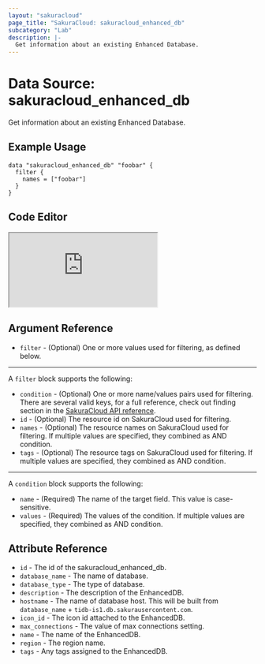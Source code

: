 ```yaml
---
layout: "sakuracloud"
page_title: "SakuraCloud: sakuracloud_enhanced_db"
subcategory: "Lab"
description: |-
  Get information about an existing Enhanced Database.
---
```


# Data Source: sakuracloud_enhanced_db

Get information about an existing Enhanced Database.

## Example Usage

```hcl
data "sakuracloud_enhanced_db" "foobar" {
  filter {
    names = ["foobar"]
  }
}
```

<div class="editor">

<h2>Code Editor</h2>

<iframe src="https://zouen-alpha.usacloud.jp/#data/enhanced_db"></iframe>

</div>


## Argument Reference

* `filter` - (Optional) One or more values used for filtering, as defined below.


---

A `filter` block supports the following:

* `condition` - (Optional) One or more name/values pairs used for filtering. There are several valid keys, for a full reference, check out finding section in the [SakuraCloud API reference](https://developer.sakura.ad.jp/cloud/api/1.1/).
* `id` - (Optional) The resource id on SakuraCloud used for filtering.
* `names` - (Optional) The resource names on SakuraCloud used for filtering. If multiple values are specified, they combined as AND condition.
* `tags` - (Optional) The resource tags on SakuraCloud used for filtering. If multiple values are specified, they combined as AND condition.

---

A `condition` block supports the following:

* `name` - (Required) The name of the target field. This value is case-sensitive.
* `values` - (Required) The values of the condition. If multiple values are specified, they combined as AND condition.


## Attribute Reference

* `id` - The id of the sakuracloud_enhanced_db.
* `database_name` - The name of database.
* `database_type` - The type of database.
* `description` - The description of the EnhancedDB.
* `hostname` - The name of database host. This will be built from `database_name` + `tidb-is1.db.sakurausercontent.com`.
* `icon_id` - The icon id attached to the EnhancedDB.
* `max_connections` - The value of max connections setting.
* `name` - The name of the EnhancedDB.
* `region` - The region name.
* `tags` - Any tags assigned to the EnhancedDB.

